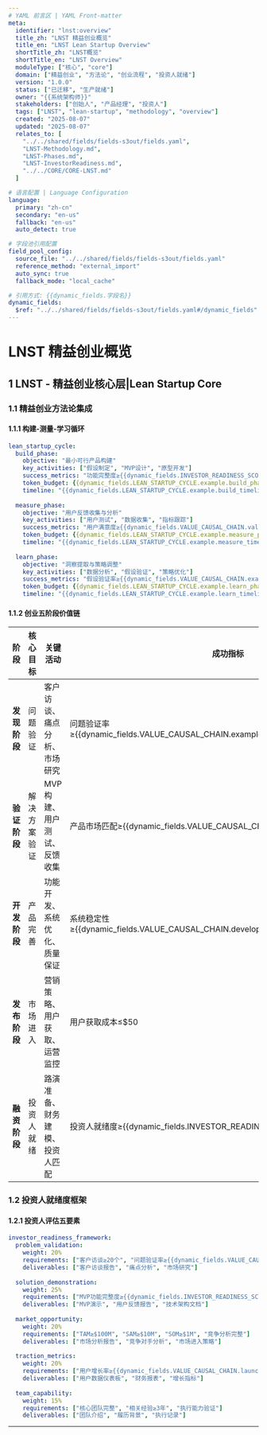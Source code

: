 ```yaml
---
# YAML 前言区 | YAML Front-matter
meta:
  identifier: "lnst:overview"
  title_zh: "LNST 精益创业概览"
  title_en: "LNST Lean Startup Overview"
  shortTitle_zh: "LNST概览"
  shortTitle_en: "LNST Overview"
  moduleType: ["核心", "core"]
  domain: ["精益创业", "方法论", "创业流程", "投资人就绪"]
  version: "1.0.0"
  status: ["已迁移", "生产就绪"]
  owner: "{{系统架构师}}"
  stakeholders: ["创始人", "产品经理", "投资人"]
  tags: ["LNST", "lean-startup", "methodology", "overview"]
  created: "2025-08-07"
  updated: "2025-08-07"
  relates_to: [
    "../../shared/fields/fields-s3out/fields.yaml",
    "LNST-Methodology.md",
    "LNST-Phases.md",
    "LNST-InvestorReadiness.md",
    "../../CORE/CORE-LNST.md"
  ]

# 语言配置 | Language Configuration
language:
  primary: "zh-cn"
  secondary: "en-us"
  fallback: "en-us"
  auto_detect: true

# 字段池引用配置
field_pool_config:
  source_file: "../../shared/fields/fields-s3out/fields.yaml"
  reference_method: "external_import"
  auto_sync: true
  fallback_mode: "local_cache"

# 引用方式: {{dynamic_fields.字段名}}
dynamic_fields:
  $ref: "../../shared/fields/fields-s3out/fields.yaml#/dynamic_fields"
---
```


# LNST 精益创业概览

## 1 LNST - 精益创业核心层\|Lean Startup Core

### 1.1 精益创业方法论集成

#### 1.1.1 构建-测量-学习循环
```yaml
lean_startup_cycle:
  build_phase:
    objective: "最小可行产品构建"
    key_activities: ["假设制定", "MVP设计", "原型开发"]
    success_metrics: "功能完整度≥{{dynamic_fields.INVESTOR_READINESS_SCORE.example}}"
    token_budget: {{dynamic_fields.LEAN_STARTUP_CYCLE.example.build_phase_token_budget}}
    timeline: "{{dynamic_fields.LEAN_STARTUP_CYCLE.example.build_timeline}}"
    
  measure_phase:
    objective: "用户反馈收集与分析"
    key_activities: ["用户测试", "数据收集", "指标跟踪"]
    success_metrics: "用户满意度≥{{dynamic_fields.VALUE_CAUSAL_CHAIN.validation_chain.investor_value}}"
    token_budget: {{dynamic_fields.LEAN_STARTUP_CYCLE.example.measure_phase_token_budget}}
    timeline: "{{dynamic_fields.LEAN_STARTUP_CYCLE.example.measure_timeline}}"
    
  learn_phase:
    objective: "洞察提取与策略调整"
    key_activities: ["数据分析", "假设验证", "策略优化"]
    success_metrics: "假设验证率≥{{dynamic_fields.VALUE_CAUSAL_CHAIN.example.discovery_chain.investor_value}}"
    token_budget: {{dynamic_fields.LEAN_STARTUP_CYCLE.example.learn_phase_token_budget}}
    timeline: "{{dynamic_fields.LEAN_STARTUP_CYCLE.example.learn_timeline}}"
```

#### 1.1.2 创业五阶段价值链

| 阶段 | 核心目标 | 关键活动 | 成功指标 | Token预算 | 时间预算 |
|------|----------|----------|----------|-----------|----------|
| **发现阶段** | 问题验证 | 客户访谈、痛点分析、市场研究 | 问题验证率≥{{dynamic_fields.VALUE_CAUSAL_CHAIN.example.discovery_chain.investor_value}} | {{dynamic_fields.INTEGRATED_TOKEN_BUDGET_CONTROL.example.phase_allocation.discovery}}T | {{dynamic_fields.VALUE_CAUSAL_CHAIN.mvp_relevance.delivery_timeline}} |
| **验证阶段** | 解决方案验证 | MVP构建、用户测试、反馈收集 | 产品市场匹配≥{{dynamic_fields.VALUE_CAUSAL_CHAIN.roi_estimate}} | {{dynamic_fields.INTEGRATED_TOKEN_BUDGET_CONTROL.example.phase_allocation.validation}}T | 2-3周 |
| **开发阶段** | 产品完善 | 功能开发、系统优化、质量保证 | 系统稳定性≥{{dynamic_fields.VALUE_CAUSAL_CHAIN.development_chain.investor_value}} | {{dynamic_fields.INTEGRATED_TOKEN_BUDGET_CONTROL.example.phase_allocation.development}}T | 3-4周 |
| **发布阶段** | 市场进入 | 营销策略、用户获取、运营监控 | 用户获取成本≤$50 | {{dynamic_fields.INTEGRATED_TOKEN_BUDGET_CONTROL.example.phase_allocation.launch}}T | 1-2周 |
| **融资阶段** | 投资人就绪 | 路演准备、财务建模、投资人匹配 | 投资人就绪度≥{{dynamic_fields.INVESTOR_READINESS_SCORE.example}} | {{dynamic_fields.INTEGRATED_TOKEN_BUDGET_CONTROL.example.phase_allocation.fundraising}}T | 2-4周 |

### 1.2 投资人就绪度框架

#### 1.2.1 投资人评估五要素
```yaml
investor_readiness_framework:
  problem_validation:
    weight: 20%
    requirements: ["客户访谈≥20个", "问题验证率≥{{dynamic_fields.VALUE_CAUSAL_CHAIN.example.discovery_chain.investor_value}}", "市场规模≥$100M"]
    deliverables: ["客户访谈报告", "痛点分析", "市场研究"]
    
  solution_demonstration:
    weight: 25%
    requirements: ["MVP功能完整度≥{{dynamic_fields.INVESTOR_READINESS_SCORE.example}}", "用户满意度≥{{dynamic_fields.VALUE_CAUSAL_CHAIN.validation_chain.investor_value}}", "技术可行性验证"]
    deliverables: ["MVP演示", "用户反馈报告", "技术架构文档"]
    
  market_opportunity:
    weight: 20%
    requirements: ["TAM≥$100M", "SAM≥$10M", "SOM≥$1M", "竞争分析完整"]
    deliverables: ["市场分析报告", "竞争对手分析", "市场进入策略"]
    
  traction_metrics:
    weight: 20%
    requirements: ["用户增长率≥{{dynamic_fields.VALUE_CAUSAL_CHAIN.launch_chain.investor_value}}", "留存率≥60%", "收入增长验证"]
    deliverables: ["用户数据仪表板", "财务报表", "增长指标"]
    
  team_capability:
    weight: 15%
    requirements: ["核心团队完整", "相关经验≥3年", "执行能力验证"]
    deliverables: ["团队介绍", "履历背景", "执行记录"]
```

---